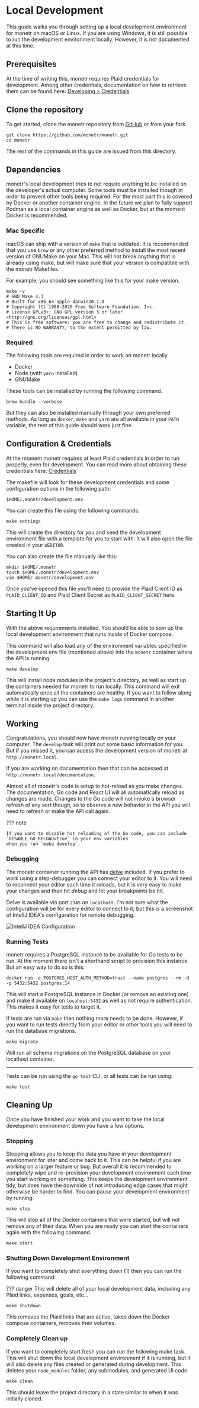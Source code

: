 # Local Development

This guide walks you through setting up a local development environment for monetr on macOS or Linux. If you are using
Windows, it is still possible to run the development environment locally. However, it is not documented at this time.

## Prerequisites

At the time of writing this, monetr requires Plaid credentials for development. Among other credentials, documentation
on how to retrieve them can be found here: [Developing > Credentials](credentials.md)

## Clone the repository

To get started, clone the monetr repository from [GitHub](https://github.com/monetr/monetr) or from your fork.

```shell title="Shell"
git clone https://github.com/monetr/monetr.git
cd monetr
```

The rest of the commands in this guide are issued from this directory.

## Dependencies

monetr's local development tries to not require anything to be installed on the developer's actual computer. Some tools
must be installed though in order to prevent other tools being required. For the most part this is covered by Docker or
another container engine. In the future we plan to fully support Podman as a local container engine as well as Docker,
but at the moment Docker is recommended.

### Mac Specific

macOS can ship with a version of `make` that is outdated. It is recommended that you use `brew` or any other preferred
method to install the most recent version of GNUMake on your Mac. This will not break anything that is already using
make, but will make sure that your version is compatible with the monetr Makefiles.

For example; you should see something like this for your make version.

```shell title="Shell"
make -v
# GNU Make 4.3
# Built for x86_64-apple-darwin20.1.0
# Copyright (C) 1988-2020 Free Software Foundation, Inc.
# License GPLv3+: GNU GPL version 3 or later <http://gnu.org/licenses/gpl.html>
# This is free software: you are free to change and redistribute it.
# There is NO WARRANTY, to the extent permitted by law.
```

### Required

The following tools are required in order to work on monetr locally.

- Docker
- Node (with `yarn` installed)
- GNUMake

These tools can be installed by running the following command.

```shell title="Shell"
brew bundle --verbose
```

But they can also be installed manually through your own preferred methods. As long as `docker`, `make` and `yarn` are
all available in your `PATH` variable, the rest of this guide should work just fine.

## Configuration & Credentials

At the moment monetr requires at least Plaid credentials in order to run properly, even for development. You can read
more about obtaining these credentials here: [Credentials](credentials.md)

The makefile will look for these development credentials and some configuration options in the following path:

```shell title="monetr development env file"
$HOME/.monetr/development.env
```

You can create this file using the following commands:

```shell title="Creating with the helper"
make settings
```

This will create the directory for you and seed the development environment file with a template for you to start with.
It will also open the file created in your `$EDITOR`.

You can also create the file manually like this:

```shell title="Manually creating the development env file"
mkdir $HOME/.monetr
touch $HOME/.monetr/development.env
vim $HOME/.monetr/development.env
```

Once you've opened this file you'll need to provide the Plaid Client ID as `PLAID_CLIENT_ID` and Plaid Client Secret as
`PLAID_CLIENT_SECRET` here.

## Starting It Up

With the above requirements installed. You should be able to spin up the local development environment that runs inside
of Docker compose.

This command will also load any of the environment variables specified in the development env file (mentioned above)
into the `monetr` container where the API is running.

```shell title="Shell"
make develop
```

This will install node modules in the project's directory, as well as start up the containers needed for monetr to run
locally. This command will exit automatically once all the containers are healthy. If you want to follow along while it
is starting up you can use the `make logs` command in another terminal inside the project directory.

## Working

Congratulations, you should now have monetr running locally on your computer. The `develop` task will print out some
basic information for you. But if you missed it, you can access the development version of monetr at `http://monetr.local`.

If you are working on documentation then that can be accessed at `http://monetr.local/documentation`.

Almost all of monetr's code is setup to hot-reload as you make changes. The documentation, Go code and React UI will all
automatically reload as changes are made. Changes to the Go code will not invoke a browser refresh of any sort though,
so to observe a new behavior in the API you will need to refresh or make the API call again.

??? note

    If you want to disable hot reloading of the Go code, you can include `DISABLE_GO_RELOAD=true` in your env variables
    when you run `make develop`.

### Debugging

The monetr container running the API has [delve](https://github.com/go-delve/delve) included. If you prefer to work
using a step-debugger you can connect your editor to it. You will need to reconnect your editor each time it reloads,
but it is very easy to make your changes and then hit _debug_ and let your breakpoints be hit.

Delve is available via port `2345` on `localhost`. I'm not sure what the configuration will be for every editor to
connect to it; but this is a screenshot of IntellJ IDEA's configuration for remote debugging.

![IntellJ IDEA Configuration](assets/IntellJ_IDEA_Go_Debugging.png)

### Running Tests

monetr requires a PostgreSQL instance to be available for Go tests to be run. At the moment there isn't a shorthand
script to provision this instance. But an easy way to do so is this:

```shell title="Shell"
docker run -e POSTGRES_HOST_AUTH_METHOD=trust --name postgres --rm -d -p 5432:5432 postgres:14
```

This will start a PostgreSQL instance in Docker (or remove an existing one) and make it available on `locahost:5432` as
well as not require authentication. This makes it easy for tests to target it.

If tests are run via `make` then nothing more needs to be done. However, if you want to run tests directly from your
editor or other tools you will need to run the database migrations.

```shell title="Shell"
make migrate
```

Will run all schema migrations on the PostgreSQL database on your localhost container.

---

Tests can be run using the `go test` CLI, or all tests can be run using:

```shell title="Shell"
make test
```

## Cleaning Up

Once you have finished your work and you want to take the local development environment down you have a few options.

### Stopping

Stopping allows you to keep the data you have in your development environment for later and come back to it. This can be
helpful if you are working on a larger feature or bug. But overall it is recommended to completely wipe and re-provision
your development environment each time you start working on something. This keeps the development environment tidy, but
does have the downside of not introducing edge cases that might otherwise be harder to find. You can pause your
development environment by running:

```shell title="Shell"
make stop
```

This will stop all of the Docker containers that were started, but will not remove any of their data. When you are ready
you can start the containers again with the following command.

```shell title="Shell"
make start
```

### Shutting Down Development Environment

If you want to completely shut everything down (1) then you can run the following command:

??? danger
    This will delete all of your local development data, including any Plaid links, expenses, goals, etc...

```shell title="Shell"
make shutdown
```

This removes the Plaid links that are active, takes down the Docker compose containers, removes their volumes.

### Completely Clean up

If you want to completely start fresh you can run the following make task. This will shut down the local development
environment if it is running, but it will also delete any files created or generated during development. This deletes
your `node_modules` folder, any submodules, and generated UI code.

```shell title="Shell"
make clean
```

This should leave the project directory in a state similar to when it was initially cloned.
